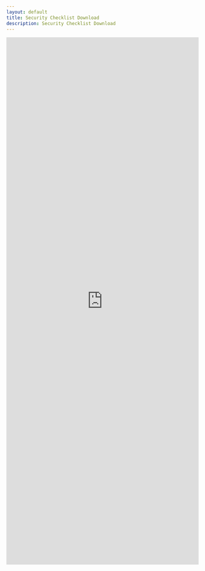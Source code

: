 ```yaml
---
layout: default
title: Security Checklist Download
description: Security Checklist Download
---
```


<div>
<center>
<iframe width="100%" height="1380px" src="https://forms.office.com/Pages/ResponsePage.aspx?id=A0FT26sXokmJPq4UXrYTI8Ko-zeB77BOoptuydnAj1pUQkE5RVIxQ1I3V1VJTjRRM0lNR1FTU01ZMC4u&embed=true" frameborder="0" marginwidth="0" marginheight="0" style="border: none; max-width:100%; max-height:100%" allowfullscreen webkitallowfullscreen mozallowfullscreen msallowfullscreen> </iframe>
</center>
</div>
